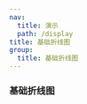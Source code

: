 ```yaml
---
nav:
  title: 演示
  path: /display
title: 基础折线图
group:
  title: 基础折线图
---
```


### 基础折线图

<code src="../../demos/line/base.tsx" />
